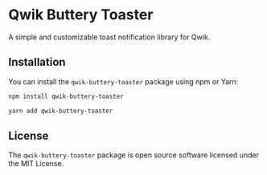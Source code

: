 # Qwik Buttery Toaster

A simple and customizable toast notification library for Qwik.

## Installation

You can install the `qwik-buttery-toaster` package using npm or Yarn:

```bash
npm install qwik-buttery-toaster
```

```bash
yarn add qwik-buttery-toaster
```
## License

The `qwik-buttery-toaster` package is open source software licensed under the MIT License.